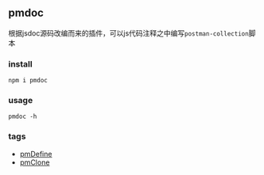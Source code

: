 ## pmdoc

   根据jsdoc源码改编而来的插件，可以js代码注释之中编写`postman-collection`脚本
   
### install

	npm i pmdoc
	
### usage
	
	pmdoc -h
	
### tags

* [pmDefine](docs/pmDefine.md)
* [pmClone](docs/pmClone.md)
